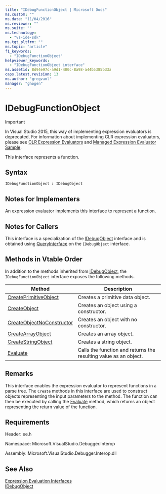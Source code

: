 ```yaml
---
title: "IDebugFunctionObject | Microsoft Docs"
ms.custom: ""
ms.date: "11/04/2016"
ms.reviewer: ""
ms.suite: ""
ms.technology: 
  - "vs-ide-sdk"
ms.tgt_pltfrm: ""
ms.topic: "article"
f1_keywords: 
  - "IDebugFunctionObject"
helpviewer_keywords: 
  - "IDebugFunctionObject interface"
ms.assetid: 8d94e97c-a9d1-400c-8a98-a44b5385b33a
caps.latest.revision: 13
ms.author: "gregvanl"
manager: "ghogen"
---
```

# IDebugFunctionObject
> [!IMPORTANT]
>  In Visual Studio 2015, this way of implementing expression evaluators is deprecated. For information about implementing CLR expression evaluators, please see [CLR Expression Evaluators](https://github.com/Microsoft/ConcordExtensibilitySamples/wiki/CLR-Expression-Evaluators) and [Managed Expression Evaluator Sample](https://github.com/Microsoft/ConcordExtensibilitySamples/wiki/Managed-Expression-Evaluator-Sample).  
  
 This interface represents a function.  
  
## Syntax  
  
```  
IDebugFunctionObject : IDebugObject  
```  
  
## Notes for Implementers  
 An expression evaluator implements this interface to represent a function.  
  
## Notes for Callers  
 This interface is a specialization of the [IDebugObject](../../../extensibility/debugger/reference/idebugobject.md) interface and is obtained using [QueryInterface](/cpp/atl/queryinterface) on the `IDebugObject` interface.  
  
## Methods in Vtable Order  
 In addition to the methods inherited from [IDebugObject](../../../extensibility/debugger/reference/idebugobject.md), the `IDebugFunctionObject` interface exposes the following methods.  
  
|Method|Description|  
|------------|-----------------|  
|[CreatePrimitiveObject](../../../extensibility/debugger/reference/idebugfunctionobject-createprimitiveobject.md)|Creates a primitive data object.|  
|[CreateObject](../../../extensibility/debugger/reference/idebugfunctionobject-createobject.md)|Creates an object using a constructor.|  
|[CreateObjectNoConstructor](../../../extensibility/debugger/reference/idebugfunctionobject-createobjectnoconstructor.md)|Creates an object with no constructor.|  
|[CreateArrayObject](../../../extensibility/debugger/reference/idebugfunctionobject-createarrayobject.md)|Creates an array object.|  
|[CreateStringObject](../../../extensibility/debugger/reference/idebugfunctionobject-createstringobject.md)|Creates a string object.|  
|[Evaluate](../../../extensibility/debugger/reference/idebugfunctionobject-evaluate.md)|Calls the function and returns the resulting value as an object.|  
  
## Remarks  
 This interface enables the expression evaluator to represent functions in a parse tree. The `Create` methods in this interface are used to construct objects representing the input parameters to the method. The function can then be executed by calling the [Evaluate](../../../extensibility/debugger/reference/idebugfunctionobject-evaluate.md) method, which returns an object representing the return value of the function.  
  
## Requirements  
 Header: ee.h  
  
 Namespace: Microsoft.VisualStudio.Debugger.Interop  
  
 Assembly: Microsoft.VisualStudio.Debugger.Interop.dll  
  
## See Also  
 [Expression Evaluation Interfaces](../../../extensibility/debugger/reference/expression-evaluation-interfaces.md)   
 [IDebugObject](../../../extensibility/debugger/reference/idebugobject.md)